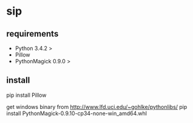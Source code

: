 # sip

## requirements
 - Python 3.4.2 > 
 - Pillow 
 - PythonMagick 0.9.0 >

## install 
pip install Pillow

get windows binary from http://www.lfd.uci.edu/~gohlke/pythonlibs/
pip install PythonMagick-0.9.10-cp34-none-win_amd64.whl
